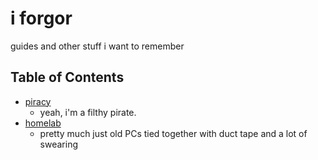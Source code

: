 # i forgor
guides and other stuff i want to remember

## Table of Contents
- [piracy](./piracy/)
  - yeah, i'm a filthy pirate.
- [homelab](./homelab/)
  - pretty much just old PCs tied together with duct tape and a lot of swearing